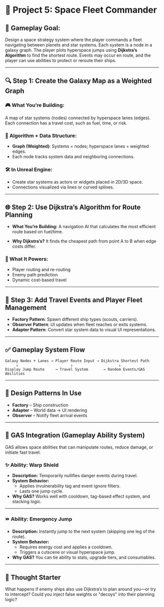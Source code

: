 
# 🚀 Project 5: Space Fleet Commander

## 🎯 Gameplay Goal:
Design a space strategy system where the player commands a fleet navigating between planets and star systems. Each system is a node in a galaxy graph. The player plots hyperspace jumps using **Dijkstra’s Algorithm** to find the shortest route. Events may occur en route, and the player can use abilities to protect or reroute their ships.

---

## 🔍 Step 1: Create the Galaxy Map as a Weighted Graph

### 🎮 What You’re Building:
A map of star systems (nodes) connected by hyperspace lanes (edges). Each connection has a travel cost, such as fuel, time, or risk.

### 🧱 Algorithm + Data Structure:
- **Graph (Weighted)**: Systems = nodes; hyperspace lanes = weighted edges.
- Each node tracks system data and neighboring connections.

### 🛠️ In Unreal Engine:
- Create star systems as actors or widgets placed in 2D/3D space.
- Connections visualized via lines or curved splines.

---

## 🌐 Step 2: Use Dijkstra’s Algorithm for Route Planning

- **What You’re Building:**
  A navigation AI that calculates the most efficient route based on fuel/time.

- **Why Dijkstra’s?**
  It finds the cheapest path from point A to B when edge costs differ.

### 🧠 What It Powers:
- Player routing and re-routing
- Enemy path prediction
- Dynamic cost-based travel

---

## 🚦 Step 3: Add Travel Events and Player Fleet Management

- **Factory Pattern**: Spawn different ship types (scouts, carriers).
- **Observer Pattern**: UI updates when fleet reaches or exits systems.
- **Adapter Pattern**: Convert star system data to visual UI representations.

---

## ✅ Gameplay System Flow

```
Galaxy Nodes + Lanes → Player Route Input → Dijkstra Shortest Path
     ↓                        ↓                     ↓
Display Jump Route     → Travel System       → Random Events/GAS Abilities
```

---

## 🧩 Design Patterns In Use

- **Factory** – Ship construction
- **Adapter** – World data → UI rendering
- **Observer** – Notify fleet arrival events

---

## 🎲 GAS Integration (Gameplay Ability System)

GAS allows space abilities that can manipulate routes, reduce damage, or initiate fast travel.

### ✨ Ability: Warp Shield
- **Description:** Temporarily nullifies danger events during travel.
- **System Behavior:**
  - Applies invulnerability tag and event ignore filters.
  - Lasts one jump cycle.
- **Why GAS?**
  Works well with cooldown, tag-based effect system, and stacking logic.

---

### ⏩ Ability: Emergency Jump
- **Description:** Instantly jump to the next system (skipping one leg of the route).
- **System Behavior:**
  - Requires energy cost and applies a cooldown.
  - Triggers a cutscene or visual hyperspace jump.
- **Why GAS?**
  You can tie ability to stats, upgrade tiers, and consumables.

---

## 🤔 Thought Starter

What happens if enemy ships also use Dijkstra’s to plan around you—or try to intercept? Could you inject false weights or "decoys" into their planning logic?
